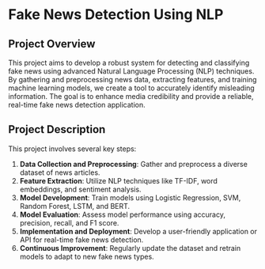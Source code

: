 # Fake News Detection Using NLP

## Project Overview
This project aims to develop a robust system for detecting and classifying fake news using advanced Natural Language Processing (NLP) techniques. By gathering and preprocessing news data, extracting features, and training machine learning models, we create a tool to accurately identify misleading information. The goal is to enhance media credibility and provide a reliable, real-time fake news detection application.

## Project Description
This project involves several key steps:
1. **Data Collection and Preprocessing**: Gather and preprocess a diverse dataset of news articles.
2. **Feature Extraction**: Utilize NLP techniques like TF-IDF, word embeddings, and sentiment analysis.
3. **Model Development**: Train models using Logistic Regression, SVM, Random Forest, LSTM, and BERT.
4. **Model Evaluation**: Assess model performance using accuracy, precision, recall, and F1 score.
5. **Implementation and Deployment**: Develop a user-friendly application or API for real-time fake news detection.
6. **Continuous Improvement**: Regularly update the dataset and retrain models to adapt to new fake news types.

